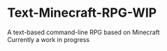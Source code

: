 # Text-Minecraft-RPG-WIP
A text-based command-line RPG based on Minecraft<br />
Currently a work in progress
